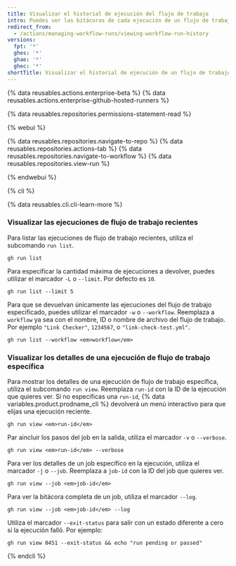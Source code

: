 ```yaml
---
title: Visualizar el historial de ejecución del flujo de trabajo
intro: Puedes ver las bitácoras de cada ejecución de un flujo de trabajo. Las bitácoras incluyen el estado de cada job y de cada paso en un flujo de trabajo.
redirect_from:
  - /actions/managing-workflow-runs/viewing-workflow-run-history
versions:
  fpt: '*'
  ghes: '*'
  ghae: '*'
  ghec: '*'
shortTitle: Visualizar el historial de ejecución de un flujo de trabajo
---
```


{% data reusables.actions.enterprise-beta %}
{% data reusables.actions.enterprise-github-hosted-runners %}

{% data reusables.repositories.permissions-statement-read %}

{% webui %}

{% data reusables.repositories.navigate-to-repo %}
{% data reusables.repositories.actions-tab %}
{% data reusables.repositories.navigate-to-workflow %}
{% data reusables.repositories.view-run %}

{% endwebui %}

{% cli %}

{% data reusables.cli.cli-learn-more %}

### Visualizar las ejecuciones de flujo de trabajo recientes

Para listar las ejecuciones de flujo de trabajo recientes, utiliza el subcomando `run list`.

```shell
gh run list
```

Para especificar la cantidad máxima de ejecuciones a devolver, puedes utilizar el marcador `-L` o `--limit`. Por defecto es `10`.

```shell
gh run list --limit 5
```

Para que se devuelvan únicamente las ejecuciones del flujo de trabajo especificado, puedes utilizar el marcador `-w` o `--workflow`.  Reemplaza a `workflow` ya sea con el nombre, ID o nombre de archivo del flujo de trabajo. Por ejemplo `"Link Checker"`, `1234567`, o `"link-check-test.yml"`.

```shell
gh run list --workflow <em>workflow</em>
```

### Visualizar los detalles de una ejecución de flujo de trabajo específica

Para mostrar los detalles de una ejecución de flujo de trabajo específica, utiliza el subcomando `run view`. Reemplaza `run-id` con la ID de la ejecución que quieres ver. Si no especificas una `run-id`, {% data variables.product.prodname_cli %} devolverá un menú interactivo para que elijas una ejecución reciente.

```shell
gh run view <em>run-id</em>
```

Par aincluir los pasos del job en la salida, utiliza el marcador `-v` o `--verbose`.

```shell
gh run view <em>run-id</em> --verbose
```

Para ver los detalles de un job específico en la ejecución, utiliza el marcador `-j` o `--job`.  Reemplaza a `job-id` con la ID del job que quieres ver.

```shell
gh run view --job <em>job-id</em>
```

Para ver la bitácora completa de un job, utiliza el marcador `--log`.

```shell
gh run view --job <em>job-id</em> --log
```

Utiliza el marcador `--exit-status` para salir con un estado diferente a cero si la ejecución falló. Por ejemplo:

```shell
gh run view 0451 --exit-status && echo "run pending or passed"
```

{% endcli %}
